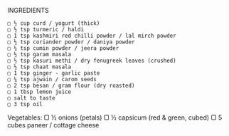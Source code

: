 INGREDIENTS 

    ▢ ½ cup curd / yogurt (thick)
    ▢ ½ tsp turmeric / haldi
    ▢ 1 tsp kashmiri red chilli powder / lal mirch powder
    ▢ ½ tsp coriander powder / daniya powder
    ▢ ¼ tsp cumin powder / jeera powder
    ▢ ½ tsp garam masala
    ▢ ½ tsp kasuri methi / dry fenugreek leaves (crushed)
    ▢ ½ tsp chaat masala
    ▢ 1 tsp ginger - garlic paste
    ▢ ¼ tsp ajwain / carom seeds
    ▢ 2 tsp besan / gram flour (dry roasted)
    ▢ 1 tbsp lemon juice
    ▢ salt to taste
    ▢ 3 tsp oil
Vegetables:
    ▢ ½ onions (petals)
    ▢ ½ capsicum (red & green, cubed)
    ▢ 5 cubes paneer / cottage cheese